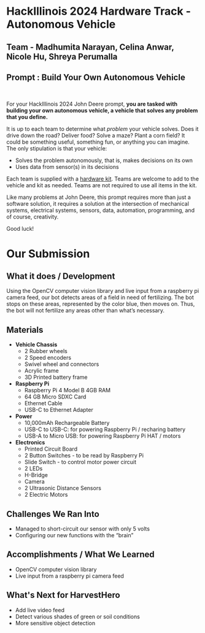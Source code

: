 # HackIllinois 2024 Hardware Track - Autonomous Vehicle

## Team -  Madhumita Narayan, Celina Anwar, Nicole Hu, Shreya Perumalla

## Prompt : Build Your Own Autonomous Vehicle

<br>

For your HackIllinois 2024 John Deere prompt, <strong>you are tasked with building your own autonomous vehicle, a vehicle that solves any problem that you define.</strong>

It is up to each team to determine what _problem_ your vehicle solves. Does it drive down the road? Deliver food? Solve a maze? Plant a corn field? It could be something useful, something fun, or anything you can imagine. The only stipulation is that your vehicle:

- Solves the problem autonomously, that is, makes decisions on its own
- Uses data from sensor(s) in its decisions

Each team is supplied with a [hardware kit](#john-deere-kit). Teams are welcome to add to the vehicle and kit as needed. Teams are not required to use all items in the kit.

Like many problems at John Deere, this prompt requires more than just a software solution, it requires a solution at the intersection of mechanical systems, electrical systems, sensors, data, automation, programming, and of course, creativity.

Good luck!

# Our Submission

## What it does / Development
Using the OpenCV computer vision library and live input from a raspberry pi camera feed, our bot detects areas of a field in need of fertilizing. The bot stops on these areas, represented by the color blue, then moves on. Thus, the bot will not fertilize any areas other than what’s necessary. 

## Materials
- **Vehicle Chassis**
  - 2 Rubber wheels
  - 2 Speed encoders
  - Swivel wheel and connectors
  - Acrylic frame
  - 3D Printed battery frame
- **Raspberry Pi**
  - Raspberry Pi 4 Model B 4GB RAM
  - 64 GB Micro SDXC Card
  - Ethernet Cable
  - USB-C to Ethernet Adapter
- **Power**
  - 10,000mAh Rechargeable Battery
  - USB-C to USB-C: for powering Raspberry Pi / recharing battery
  - USB-A to Micro USB: for powering Raspberry Pi HAT / motors
- **Electronics**
  - Printed Circuit Board
  - 2 Button Switches - to be read by Raspberry Pi
  - Slide Switch - to control motor power circuit
  - 2 LEDs
  - H-Bridge
  - Camera
  - 2 Ultrasonic Distance Sensors
  - 2 Electric Motors

## Challenges We Ran Into
- Managed to short-circuit our sensor with only 5 volts
- Configuring our new functions with the “brain”

## Accomplishments / What We Learned
- OpenCV computer vision library
- Live input from a raspberry pi camera feed

## What's Next for HarvestHero
- Add live video feed
- Detect various shades of green or soil conditions
- More sensitive object detection
